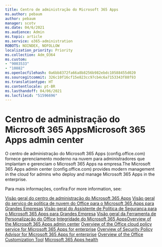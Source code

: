 ```yaml
---
title: Centro de administração do Microsoft 365 Apps
ms.author: pebaum
author: pebaum
manager: scotv
ms.date: 04/6/2021
ms.audience: Admin
ms.topic: article
ms.service: o365-administration
ROBOTS: NOINDEX, NOFOLLOW
localization_priority: Priority
ms.collection: Adm_O364
ms.custom:
- "9003533"
- "10882"
ms.openlocfilehash: 0a6bb8372fa66a8b8256b982ebdc10588455d020
ms.sourcegitcommit: 326c10f16cf15e823cc97cb4c6a7153343f88f93
ms.translationtype: HT
ms.contentlocale: pt-BR
ms.lasthandoff: 04/06/2021
ms.locfileid: "51596696"
---
```

# <a name="microsoft-365-apps-admin-center"></a><span data-ttu-id="06d18-102">Centro de administração do Microsoft 365 Apps</span><span class="sxs-lookup"><span data-stu-id="06d18-102">Microsoft 365 Apps admin center</span></span>

<span data-ttu-id="06d18-103">O centro de administração do Microsoft 365 Apps (config.office.com) fornece gerenciamento moderno na nuvem para administradores que implantam e gerenciam o Microsoft 365 Apps na empresa.</span><span class="sxs-lookup"><span data-stu-id="06d18-103">The Microsoft 365 Apps admin center (config.office.com) provides modern management in the cloud for admins who deploy and manage Microsoft 365 Apps in the enterprise.</span></span> 

<span data-ttu-id="06d18-104">Para mais informações, confira:</span><span class="sxs-lookup"><span data-stu-id="06d18-104">For more information, see:</span></span>

<span data-ttu-id="06d18-105">[Visão geral do centro de administração do Microsoft 365 Apps](https://docs.microsoft.com/deployoffice/admincenter/overview)
[Visão geral do serviço de política de nuvem do Office para o Microsoft 365 Apps para Grandes Empresas](https://docs.microsoft.com/deployoffice/overview-office-cloud-policy-service)
[Visão geral do Assistente de Política de Segurança para o Microsoft 365 Apps para Grandes Empresa](https://docs.microsoft.com/deployoffice/overview-of-security-policy-advisor)
[Visão geral da Ferramenta de Personalização do Office](https://docs.microsoft.com/deployoffice/overview-of-the-office-customization-tool-for-click-to-run)
[Integridade do Microsoft 365 Apps](https://docs.microsoft.com/deployoffice/admincenter/microsoft-365-apps-health)</span><span class="sxs-lookup"><span data-stu-id="06d18-105">[Overview of the Microsoft 365 Apps admin center](https://docs.microsoft.com/deployoffice/admincenter/overview)
[Overview of the Office cloud policy service for Microsoft 365 Apps for enterprise](https://docs.microsoft.com/deployoffice/overview-office-cloud-policy-service)
[Overview of Security Policy Advisor for Microsoft 365 Apps for enterprise](https://docs.microsoft.com/deployoffice/overview-of-security-policy-advisor)
[Overview of the Office Customization Tool](https://docs.microsoft.com/deployoffice/overview-of-the-office-customization-tool-for-click-to-run)
[Microsoft 365 Apps health](https://docs.microsoft.com/deployoffice/admincenter/microsoft-365-apps-health)</span></span>